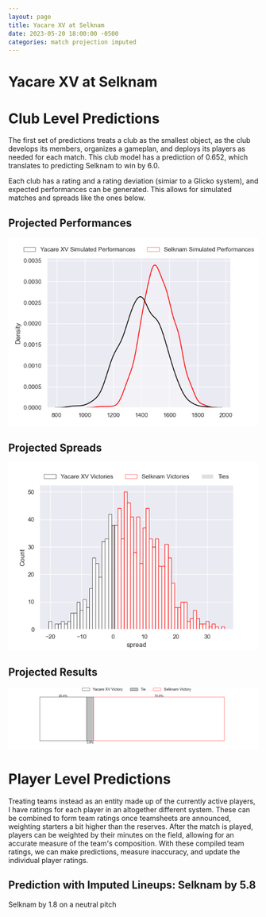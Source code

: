 ```yaml
---  
layout: page  
title: Yacare XV at Selknam  
date: 2023-05-20 18:00:00 -0500  
categories: match projection imputed  
---
```

# Yacare XV at Selknam

# Club Level Predictions


The first set of predictions treats a club as the smallest object, as the club develops its members, organizes a gameplan, and deploys its players as needed for each match. This club model has a prediction of 0.652, which translates to predicting Selknam to win by 6.0.

Each club has a rating and a rating deviation (simiar to a Glicko system), and expected performances can be generated. This allows for simulated matches and spreads like the ones below.
## Projected Performances


![Projected Performances](plots/performances_2023-05-20-Selknam-YacareXV.png)
## Projected Spreads


![Projected Spreads](plots/spreads_2023-05-20-Selknam-YacareXV.png)
## Projected Results


![Projected Results](plots/resultbar_2023-05-20-Selknam-YacareXV.png)
# Player Level Predictions


Treating teams instead as an entity made up of the currently active players, I have ratings for each player in an altogether different system. These can be combined to form team ratings once teamsheets are announced, weighting starters a bit higher than the reserves. After the match is played, players can be weighted by their minutes on the field, allowing for an accurate measure of the team's composition. With these compiled team ratings, we can make predictions, measure inaccuracy, and update the individual player ratings.
## Prediction with Imputed Lineups: Selknam by 5.8


Selknam by 1.8 on a neutral pitch

